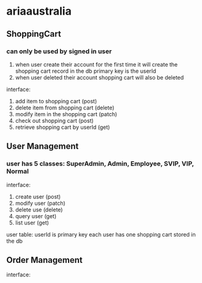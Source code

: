# ariaaustralia

## ShoppingCart ##

### can only be used by signed in user ###

1. when user create their account for the first time
   it will create the shopping cart record in the db primary key is the userId
2. when user deleted their account shopping cart will also be deleted

interface:
1. add item to shopping cart        (post)
2. delete item from shopping cart   (delete)
3. modify item in the shopping cart  (patch)
4. check out shopping cart           (post)
5. retrieve shopping cart by userId   (get)


## User Management ##

### user has 5 classes: SuperAdmin, Admin, Employee, SVIP, VIP, Normal ###

interface:
1. create user  (post)
2. modify user  (patch)
3. delete use   (delete)
4. query user   (get)
5. list user    (get)

user table: userId is primary key
each user has one shopping cart stored in the db


## Order Management ##

interface:
